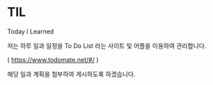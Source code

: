 # TIL
Today I Learned



저는 하루 일과 일정을 To Do List 라는 사이트 및 어플을 이용하여 관리합니다.

( https://www.todomate.net/#/ )

해당 일과 계획을 첨부하여 게시하도록 하겠습니다.
